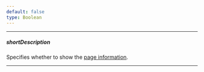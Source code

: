 ```yaml
---
default: false
type: Boolean
---
```

---
##### shortDescription
Specifies whether to show the [page information](/api-reference/10%20UI%20Widgets/GridBase/1%20Configuration/pager/infoText.md '{basewidgetpath}/Configuration/pager/#infoText').

---
